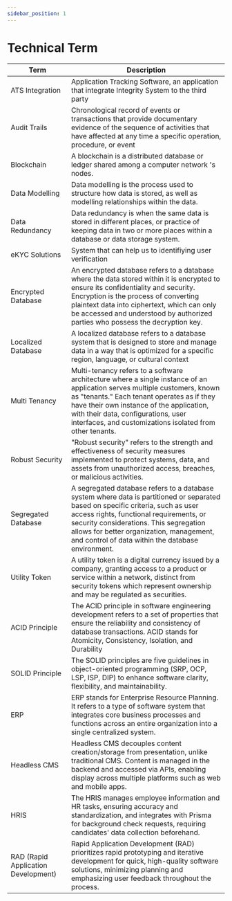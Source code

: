 ```yaml
---
sidebar_position: 1
---
```


# Technical Term

| Term                                | Description                                                                                                                                                                                                                                                                                                             |
| ----------------------------------- | ----------------------------------------------------------------------------------------------------------------------------------------------------------------------------------------------------------------------------------------------------------------------------------------------------------------------- |
| ATS Integration                     | Application Tracking Software, an application that integrate Integrity System to the third party                                                                                                                                                                                                                        |
| Audit Trails                        | Chronological record of events or transactions that provide documentary evidence of the sequence of activities that have affected at any time a specific operation, procedure, or event                                                                                                                                 |
| Blockchain                          | A blockchain is a distributed database or ledger shared among a computer network 's nodes.                                                                                                                                                                                                                              |
| Data Modelling                      | Data modelling is the process used to structure how data is stored, as well as modelling relationships within the data.                                                                                                                                                                                                 |
| Data Redundancy                     | Data redundancy is when the same data is stored in different places, or practice of keeping data in two or more places within a database or data storage system.                                                                                                                                                        |
| eKYC Solutions                      | System that can help us to identifiying user verification                                                                                                                                                                                                                                                               |
| Encrypted Database                  | An encrypted database refers to a database where the data stored within it is encrypted to ensure its confidentiality and security. Encryption is the process of converting plaintext data into ciphertext, which can only be accessed and understood by authorized parties who possess the decryption key.             |
| Localized Database                  | A localized database refers to a database system that is designed to store and manage data in a way that is optimized for a specific region, language, or cultural context                                                                                                                                              |
| Multi Tenancy                       | Multi-tenancy refers to a software architecture where a single instance of an application serves multiple customers, known as "tenants." Each tenant operates as if they have their own instance of the application, with their data, configurations, user interfaces, and customizations isolated from other tenants.  |
| Robust Security                     | "Robust security" refers to the strength and effectiveness of security measures implemented to protect systems, data, and assets from unauthorized access, breaches, or malicious activities.                                                                                                                           |
| Segregated Database                 | A segregated database refers to a database system where data is partitioned or separated based on specific criteria, such as user access rights, functional requirements, or security considerations. This segregation allows for better organization, management, and control of data within the database environment. |
| Utility Token                       | A utility token is a digital currency issued by a company, granting access to a product or service within a network, distinct from security tokens which represent ownership and may be regulated as securities.                                                                                                        |
| ACID Principle                      | The ACID principle in software engineering development refers to a set of properties that ensure the reliability and consistency of database transactions. ACID stands for Atomicity, Consistency, Isolation, and Durability                                                                                            |
| SOLID Principle                     | The SOLID principles are five guidelines in object-oriented programming (SRP, OCP, LSP, ISP, DIP) to enhance software clarity, flexibility, and maintainability.                                                                                                                                                        |
| ERP                                 | ERP stands for Enterprise Resource Planning. It refers to a type of software system that integrates core business processes and functions across an entire organization into a single centralized system.                                                                                                               |
| Headless CMS                        | Headless CMS decouples content creation/storage from presentation, unlike traditional CMS. Content is managed in the backend and accessed via APIs, enabling display across multiple platforms such as web and mobile apps.                                                                                             |
| HRIS                                | The HRIS manages employee information and HR tasks, ensuring accuracy and standardization, and integrates with Prisma for background check requests, requiring candidates' data collection beforehand.                                                                                                                  |
| RAD (Rapid Application Development) | Rapid Application Development (RAD) prioritizes rapid prototyping and iterative development for quick, high-quality software solutions, minimizing planning and emphasizing user feedback throughout the process.                                                                                                       |
